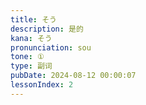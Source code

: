 ```yaml
---
title: そう
description: 是的
kana: そう
pronunciation: sou
tone: ①
type: 副词
pubDate: 2024-08-12 00:00:07
lessonIndex: 2
---
```

